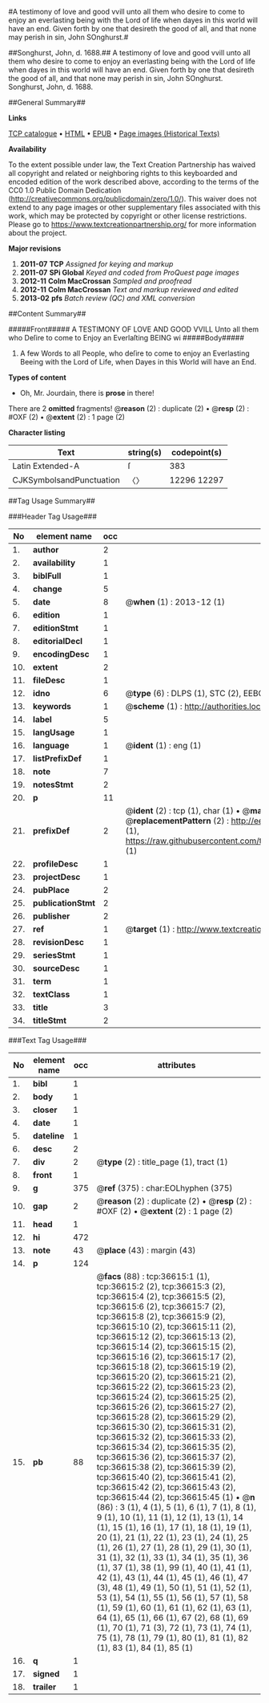 #A testimony of love and good vvill unto all them who desire to come to enjoy an everlasting being with the Lord of life when dayes in this world will have an end. Given forth by one that desireth the good of all, and that none may perish in sin, John SOnghurst.#

##Songhurst, John, d. 1688.##
A testimony of love and good vvill unto all them who desire to come to enjoy an everlasting being with the Lord of life when dayes in this world will have an end. Given forth by one that desireth the good of all, and that none may perish in sin, John SOnghurst.
Songhurst, John, d. 1688.

##General Summary##

**Links**

[TCP catalogue](http://www.ota.ox.ac.uk/tcp/)  • 
[HTML](http://tei.it.ox.ac.uk/tcp/Texts-HTML/free/A60/A60911.html)  • 
[EPUB](http://tei.it.ox.ac.uk/tcp/Texts-EPUB/free/A60/A60911.epub) • 
[Page images (Historical Texts)](https://historicaltexts.jisc.ac.uk/eebo-99832144e)

**Availability**

To the extent possible under law, the Text Creation Partnership has waived all copyright and related or neighboring rights to this keyboarded and encoded edition of the work described above, according to the terms of the CC0 1.0 Public Domain Dedication (http://creativecommons.org/publicdomain/zero/1.0/). This waiver does not extend to any page images or other supplementary files associated with this work, which may be protected by copyright or other license restrictions. Please go to https://www.textcreationpartnership.org/ for more information about the project.

**Major revisions**

1. __2011-07__ __TCP__ *Assigned for keying and markup*
1. __2011-07__ __SPi Global__ *Keyed and coded from ProQuest page images*
1. __2012-11__ __Colm MacCrossan__ *Sampled and proofread*
1. __2012-11__ __Colm MacCrossan__ *Text and markup reviewed and edited*
1. __2013-02__ __pfs__ *Batch review (QC) and XML conversion*

##Content Summary##

#####Front#####
A TESTIMONY OF LOVE AND GOOD VVILL Unto all them who Deſire to come to Enjoy an Everlaſting BEING wi
#####Body#####

1. A few Words to all People, who deſire to come to enjoy an Everlasting Beeing with the Lord of Life, when Dayes in this World will have an End.

**Types of content**

  * Oh, Mr. Jourdain, there is **prose** in there!

There are 2 **omitted** fragments! 
 @__reason__ (2) : duplicate (2)  •  @__resp__ (2) : #OXF (2)  •  @__extent__ (2) : 1 page (2)

**Character listing**


|Text|string(s)|codepoint(s)|
|---|---|---|
|Latin Extended-A|ſ|383|
|CJKSymbolsandPunctuation|〈〉|12296 12297|

##Tag Usage Summary##

###Header Tag Usage###

|No|element name|occ|attributes|
|---|---|---|---|
|1.|__author__|2||
|2.|__availability__|1||
|3.|__biblFull__|1||
|4.|__change__|5||
|5.|__date__|8| @__when__ (1) : 2013-12 (1)|
|6.|__edition__|1||
|7.|__editionStmt__|1||
|8.|__editorialDecl__|1||
|9.|__encodingDesc__|1||
|10.|__extent__|2||
|11.|__fileDesc__|1||
|12.|__idno__|6| @__type__ (6) : DLPS (1), STC (2), EEBO-CITATION (1), PROQUEST (1), VID (1)|
|13.|__keywords__|1| @__scheme__ (1) : http://authorities.loc.gov/ (1)|
|14.|__label__|5||
|15.|__langUsage__|1||
|16.|__language__|1| @__ident__ (1) : eng (1)|
|17.|__listPrefixDef__|1||
|18.|__note__|7||
|19.|__notesStmt__|2||
|20.|__p__|11||
|21.|__prefixDef__|2| @__ident__ (2) : tcp (1), char (1)  •  @__matchPattern__ (2) : ([0-9\-]+):([0-9IVX]+) (1), (.+) (1)  •  @__replacementPattern__ (2) : http://eebo.chadwyck.com/downloadtiff?vid=$1&page=$2 (1), https://raw.githubusercontent.com/textcreationpartnership/Texts/master/tcpchars.xml#$1 (1)|
|22.|__profileDesc__|1||
|23.|__projectDesc__|1||
|24.|__pubPlace__|2||
|25.|__publicationStmt__|2||
|26.|__publisher__|2||
|27.|__ref__|1| @__target__ (1) : http://www.textcreationpartnership.org/docs/. (1)|
|28.|__revisionDesc__|1||
|29.|__seriesStmt__|1||
|30.|__sourceDesc__|1||
|31.|__term__|1||
|32.|__textClass__|1||
|33.|__title__|3||
|34.|__titleStmt__|2||


###Text Tag Usage###

|No|element name|occ|attributes|
|---|---|---|---|
|1.|__bibl__|1||
|2.|__body__|1||
|3.|__closer__|1||
|4.|__date__|1||
|5.|__dateline__|1||
|6.|__desc__|2||
|7.|__div__|2| @__type__ (2) : title_page (1), tract (1)|
|8.|__front__|1||
|9.|__g__|375| @__ref__ (375) : char:EOLhyphen (375)|
|10.|__gap__|2| @__reason__ (2) : duplicate (2)  •  @__resp__ (2) : #OXF (2)  •  @__extent__ (2) : 1 page (2)|
|11.|__head__|1||
|12.|__hi__|472||
|13.|__note__|43| @__place__ (43) : margin (43)|
|14.|__p__|124||
|15.|__pb__|88| @__facs__ (88) : tcp:36615:1 (1), tcp:36615:2 (2), tcp:36615:3 (2), tcp:36615:4 (2), tcp:36615:5 (2), tcp:36615:6 (2), tcp:36615:7 (2), tcp:36615:8 (2), tcp:36615:9 (2), tcp:36615:10 (2), tcp:36615:11 (2), tcp:36615:12 (2), tcp:36615:13 (2), tcp:36615:14 (2), tcp:36615:15 (2), tcp:36615:16 (2), tcp:36615:17 (2), tcp:36615:18 (2), tcp:36615:19 (2), tcp:36615:20 (2), tcp:36615:21 (2), tcp:36615:22 (2), tcp:36615:23 (2), tcp:36615:24 (2), tcp:36615:25 (2), tcp:36615:26 (2), tcp:36615:27 (2), tcp:36615:28 (2), tcp:36615:29 (2), tcp:36615:30 (2), tcp:36615:31 (2), tcp:36615:32 (2), tcp:36615:33 (2), tcp:36615:34 (2), tcp:36615:35 (2), tcp:36615:36 (2), tcp:36615:37 (2), tcp:36615:38 (2), tcp:36615:39 (2), tcp:36615:40 (2), tcp:36615:41 (2), tcp:36615:42 (2), tcp:36615:43 (2), tcp:36615:44 (2), tcp:36615:45 (1)  •  @__n__ (86) : 3 (1), 4 (1), 5 (1), 6 (1), 7 (1), 8 (1), 9 (1), 10 (1), 11 (1), 12 (1), 13 (1), 14 (1), 15 (1), 16 (1), 17 (1), 18 (1), 19 (1), 20 (1), 21 (1), 22 (1), 23 (1), 24 (1), 25 (1), 26 (1), 27 (1), 28 (1), 29 (1), 30 (1), 31 (1), 32 (1), 33 (1), 34 (1), 35 (1), 36 (1), 37 (1), 38 (1), 99 (1), 40 (1), 41 (1), 42 (1), 43 (1), 44 (1), 45 (1), 46 (1), 47 (3), 48 (1), 49 (1), 50 (1), 51 (1), 52 (1), 53 (1), 54 (1), 55 (1), 56 (1), 57 (1), 58 (1), 59 (1), 60 (1), 61 (1), 62 (1), 63 (1), 64 (1), 65 (1), 66 (1), 67 (2), 68 (1), 69 (1), 70 (1), 71 (3), 72 (1), 73 (1), 74 (1), 75 (1), 78 (1), 79 (1), 80 (1), 81 (1), 82 (1), 83 (1), 84 (1), 85 (1)|
|16.|__q__|1||
|17.|__signed__|1||
|18.|__trailer__|1||
